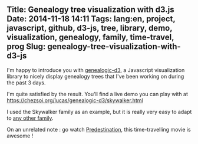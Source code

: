 Title: Genealogy tree visualization with d3.js
Date: 2014-11-18 14:11
Tags: lang:en, project, javascript, github, d3-js, tree, library, demo, visualization, genealogy, family, time-travel, prog
Slug: genealogy-tree-visualization-with-d3-js
---
I'm happy to introduce you with [genealogic-d3](https://github.com/Lucas-C/genealogic-d3), a Javascript visualization library to nicely display genealogy trees that I've been working on during the past 3 days.

I'm quite satisfied by the result. You'll find a live demo you can play with at https://chezsoi.org/lucas/genealogic-d3/skywalker.html

I used the Skywalker family as an example, but it is really very easy to adapt to [any other family](http://mentalfloss.com/article/27833/11-fictional-family-trees).

On an <!-- NOT SO --> unrelated note : go watch [Predestination](https://www.youtube.com/watch?v=jcQacCfi_pw), this time-travelling movie is awesome ! <!-- (SPOILER) but no way genealogic-d3 could display its family tree :) -->
